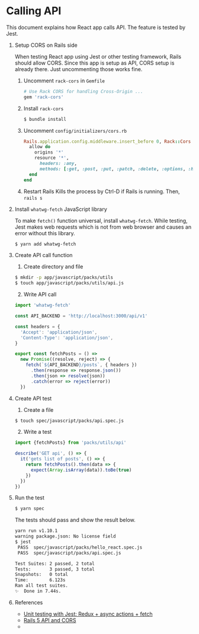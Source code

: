 # Calling API

This document explains how React app calls API. The feature is tested by Jest.

1. Setup CORS on Rails side

    When testing React app using Jest or other testing framework,
    Rails should allow CORS. Since this app is setup as API, CORS
    setup is already there. Just uncommenting those works fine.
    
    1. Uncomment `rack-cors` in `Gemfile`
        ```ruby
        # Use Rack CORS for handling Cross-Origin ...
        gem 'rack-cors'
        ```
    2. Install `rack-cors`
        ```bash
        $ bundle install
        ```
    3. Uncomment `config/initializers/cors.rb`
        ```ruby
        Rails.application.config.middleware.insert_before 0, Rack::Cors do
          allow do
            origins '*'
            resource '*',
              headers: :any,
              methods: [:get, :post, :put, :patch, :delete, :options, :head]
          end
        end
        ```
    4. Restart Rails
        Kills the process by Ctrl-D if Rails is running.
        Then, `rails s`

2. Install `whatwg-fetch` JavaScript library

    To make `fetch()` function universal, install `whatwg-fetch`.
    While testing, Jest makes web requests which is not from web
    browser and causes an error without this library.
    
    ```bash
    $ yarn add whatwg-fetch
    ```

3. Create API call function

    1. Create directory and file
    ```bash
    $ mkdir -p app/javascript/packs/utils
    $ touch app/javascript/packs/utils/api.js
    ```
    
    2. Write API call
    ```javascript
    import 'whatwg-fetch'
    
    const API_BACKEND = 'http://localhost:3000/api/v1'
    
    const headers = {
      'Accept': 'application/json',
      'Content-Type': 'application/json',
    }
    
    export const fetchPosts = () =>
      new Promise((resolve, reject) => {
        fetch(`${API_BACKEND}/posts`, { headers })
          .then(response => response.json())
          .then(json => resolve(json))
          .catch(error => reject(error))
      })
    ```
    
4. Create API test

    1. Create a file
    ```bash
    $ touch spec/javascript/packs/api.spec.js
    ```
    2. Write a test
    ```javascript
    import {fetchPosts} from 'packs/utils/api'
    
    describe('GET api', () => {
      it('gets list of posts', () => {
        return fetchPosts().then(data => {
          expect(Array.isArray(data)).toBe(true)
        })
      })
    })
    ```

5. Run the test
    ```bash
    $ yarn spec
    ```
    
    The tests should pass and show the result below.
    ```bash
    yarn run v1.10.1
    warning package.json: No license field
    $ jest
     PASS  spec/javascript/packs/hello_react.spec.js
     PASS  spec/javascript/packs/api.spec.js
    
    Test Suites: 2 passed, 2 total
    Tests:       3 passed, 3 total
    Snapshots:   0 total
    Time:        6.123s
    Ran all test suites.
    ✨  Done in 7.44s.
    ```

6. References

    - [Unit testing with Jest: Redux + async actions + fetch](https://medium.com/@ferrannp/unit-testing-with-jest-redux-async-actions-fetch-9054ca28cdcd)
    - [Rails 5 API and CORS](https://til.hashrocket.com/posts/4d7f12b213-rails-5-api-and-cors)
    -